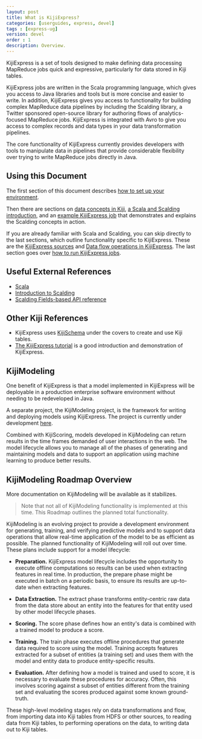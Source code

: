 ```yaml
---
layout: post
title: What is KijiExpress?
categories: [userguides, express, devel]
tags : [express-ug]
version: devel
order : 1
description: Overview.
---
```


KijiExpress is a set of tools designed to make defining data processing MapReduce jobs quick and
expressive, particularly for data stored in Kiji tables.

KijiExpress jobs are written in the Scala programming language, which gives you access to
Java libraries and tools but is more concise and easier to write. In addition, KijiExpress
gives you access to functionality for building complex MapReduce data pipelines by
including the Scalding library, a Twitter sponsored open-source library for authoring
flows of analytics-focused MapReduce jobs. KijiExpress is integrated with Avro to give
you access to complex records and data types in your data transformation pipelines.

The core functionality of KijiExpress currently provides developers with tools
to manipulate data in pipelines that provide considerable flexibility over
trying to write MapReduce jobs directly in Java.

## Using this Document

The first section of this document describes [how to set up your
environment]({{site.userguide_express_devel}}/setup).

Then there are sections on [data concepts in
Kiji]({{site.userguide_express_devel}}/data-concepts), [a Scala and Scalding
introduction]({{site.userguide_express_devel}}/basic-scala-scalding), and an [example KijiExpress
job]({{site.userguide_express_devel}}/example-job) that demonstrates and explains the Scalding
concepts in action.

If you are already familiar with Scala and Scalding, you can skip directly to the last sections,
which outline functionality specific to KijiExpress.  These are the [KijiExpress
sources]({{site.userguide_express_devel}}/kiji-sources) and [Data flow operations in
KijiExpress]({{site.userguide_express_devel}}/data-flow-ops).  The last section goes over [how to
run KijiExpress jobs]({{site.userguide_express_devel}}/running-jobs).

## Useful External References

* [Scala](http://www.scala-lang.org/documentation/)
* [Introduction to
  Scalding](https://github.com/twitter/scalding/wiki/Getting-Started#wordcount-in-scalding)
* [Scalding Fields-based API
  reference](https://github.com/twitter/scalding/wiki/Fields-based-API-Reference)

## Other Kiji References

* KijiExpress uses [KijiSchema]({{site.userguide_schema_devel}}/kiji-schema-overview) under the
  covers to create and use Kiji tables.
* [The KijiExpress tutorial]({{site.tutorial_express_devel}}/express-overview) is a good
  introduction and demonstration of KijiExpress.

## KijiModeling

One benefit of KijiExpress is that a model implemented in KijiExpress will be
deployable in a production enterprise software environment without needing to
be redeveloped in Java.

A separate project, the KijiModeling project, is the framework for writing and
deploying models using KijiExpress.  The project is currently under development
[here](https://github.com/kijiproject/kiji-modeling).

Combined with KijiScoring, models developed in KijiModeling can return results
in the time frames demanded of user interactions in the web. The model
lifecycle allows you to manage all of the phases of generating and maintaining
models and data to support an application using machine learning to produce
better results.

## KijiModeling Roadmap Overview

More documentation on KijiModeling will be available as it stabilizes.

>Note that not all of KijiModeling functionality is implemented at this time.
>This Roadmap outlines the planned total functionality.

KijiModeling is an evolving project to provide a development environment for generating,
training, and verifying predictive models and to support data operations that allow real-time
application of the model to be as efficient as possible. The planned functionality of
KijiModeling will roll out over time. These plans include support for a model lifecycle:

* **Preparation.**  KijiExpress model lifecycle includes the opportunity to execute offline
computations so results can be used when extracting features in real time. In production,
the prepare phase might be executed in batch on a periodic basis, to ensure its results
are up-to-date when extracting features.

* **Data Extraction.**  The extract phase transforms entity-centric raw data from the data
store about an entity into the features for that entity used by other model lifecycle phases.

* **Scoring.**  The score phase defines how an entity's data is combined with a trained
model to produce a score.

* **Training.**  The train phase executes offline procedures that generate data required
to score using the model. Training accepts features extracted for a subset of entities
(a training set) and uses them with the model and entity data to produce entity-specific
results.

* **Evaluation.**  After defining how a model is trained and used to score, it is necessary
to evaluate these procedures for accuracy. Often, this involves scoring against a subset
of entities different from the training set and evaluating the scores produced against
some known ground-truth.


These high-level modeling stages rely on data transformations and flow, from importing
data into Kiji tables from HDFS or other sources, to reading data from Kiji tables, to
performing operations on the data, to writing data out to Kiji tables.


